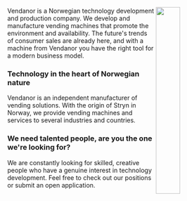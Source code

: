 <img src="https://assets.website-files.com/5f3247df97e9211627201cd9/5f6b39c7dc1b764da3bdca4d_Vendanor-propan-automat-splitt-alpha-p-1080.png" width="33%" align="right">Vendanor is a Norwegian technology development and production company. We develop and manufacture vending machines that promote the environment and availability. The future's trends of consumer sales are already here, and with a machine from Vendanor you have the right tool for a modern business model.

### Technology in the heart of Norwegian nature
Vendanor is an independent manufacturer of vending solutions. With the origin of Stryn in Norway, we provide vending machines and services to several industries and countries.

### We need talented people, are you the one we're looking for?

We are constantly looking for skilled, creative people who have a genuine interest in technology development. Feel free to check out our positions or submit an open application.


